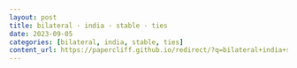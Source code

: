```yaml
---
layout: post
title: bilateral · india · stable · ties
date: 2023-09-05
categories: [bilateral, india, stable, ties]
content_url: https://papercliff.github.io/redirect/?q=bilateral+india+stable+ties&tbs=cdr:1,cd_min:9/4/2023,cd_max:9/6/2023
---
```

